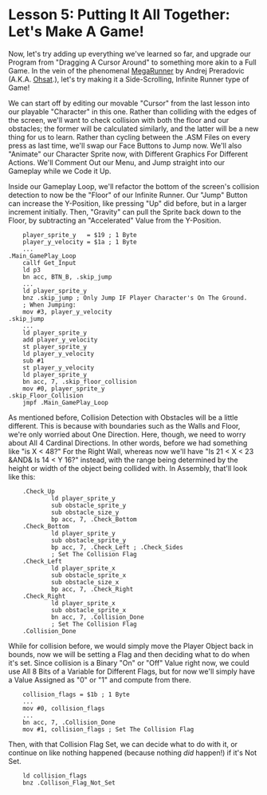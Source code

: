 # Lesson 5: Putting It All Together: Let's Make A Game!

Now, let's try adding up everything we've learned so far, and upgrade our Program from "Dragging A Cursor Around" to something more akin to a Full Game. In the vein of the phenomenal [MegaRunner](https://www.ohsat.com/tutorial/megarunner/megarunner-1/) by Andrej Preradovic (A.K.A. [Ohsat](https://www.ohsat.com/).), let's try making it a Side-Scrolling, Infinite Runner type of Game!

We can start off by editing our movable "Cursor" from the last lesson into our playable "Character" in this one. Rather than colliding with the edges of the screen, we'll want to check collision with both the floor and our obstacles; the former will be calculated similarly, and the latter will be a new thing for us to learn. Rather than cycling between the .ASM Files on every press as last time, we'll swap our Face Buttons to Jump now. We'll also "Animate" our Character Sprite now, with Different Graphics For Different Actions. We'll Comment Out our Menu, and Jump straight into our Gameplay while we Code it Up.

Inside our Gameplay Loop, we'll refactor the bottom of the screen's collision detection to now be the "Floor" of our Infinite Runner. Our "Jump" Button can increase the Y-Position, like pressing "Up" did before, but in a larger increment initially. Then, "Gravity" can pull the Sprite back down to the Floor, by subtracting an "Accelerated" Value from the Y-Position.

        player_sprite_y   = $19 ; 1 Byte
        player_y_velocity = $1a ; 1 Byte
        ...
    .Main_GamePlay_Loop
        callf Get_Input
        ld p3
        bn acc, BTN_B, .skip_jump
        ...
        ld player_sprite_y
        bnz .skip_jump ; Only Jump IF Player Character's On The Ground.
        ; When Jumping:
        mov #3, player_y_velocity
    .skip_jump
        ...
        ld player_sprite_y
        add player_y_velocity
        st player_sprite_y
        ld player_y_velocity
        sub #1
        st player_y_velocity
        ld player_sprite_y
        bn acc, 7, .skip_floor_collision
        mov #0, player_sprite_y
    .skip_Floor_Collision
        jmpf .Main_GamePlay_Loop

As mentioned before, Collision Detection with Obstacles will be a little different. This is because with boundaries such as the Walls and Floor, we're only worried about One Direction. Here, though, we need to worry about All 4 Cardinal Directions. In other words, before we had something like "is X < 48?" For the Right Wall, whereas now we'll have "Is 21 < X < 23 &AND& Is 14 < Y 16?" instead, with the range being determined by the height or width of the object being collided with. In Assembly, that'll look like this:

        .Check_Up
                ld player_sprite_y
                sub obstacle_sprite_y
                sub obstacle_size_y
                bp acc, 7, .Check_Bottom
        .Check_Bottom
                ld player_sprite_y
                sub obstacle_sprite_y
                bp acc, 7, .Check_Left ; .Check_Sides
                ; Set The Collision Flag
        .Check_Left
                ld player_sprite_x
                sub obstacle_sprite_x
                sub obstacle_size_x
                bp acc, 7, .Check_Right
        .Check_Right
                ld player_sprite_x
                sub obstacle_sprite_x
                bn acc, 7, .Collision_Done
                ; Set The Collision Flag
        .Collision_Done

While for collision before, we would simply move the Player Object back in bounds, now we will be setting a Flag and then deciding what to do when it's set. Since collision is a Binary "On" or "Off" Value right now, we could use All 8 Bits of a Variable for Different Flags, but for now we'll simply have a Value Assigned as "0" or "1" and compute from there.

        collision_flags = $1b ; 1 Byte
        ...
        mov #0, collision_flags
        ...
        bn acc, 7, .Collision_Done
        mov #1, collision_flags ; Set The Collision Flag

Then, with that Collision Flag Set, we can decide what to do with it, or continue on like nothing happened (because nothing _did_ happen!) if it's Not Set.

        ld collision_flags
        bnz .Collison_Flag_Not_Set


